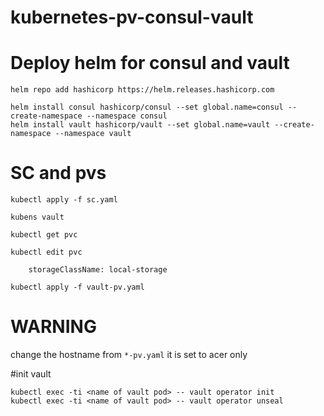 # kubernetes-pv-consul-vault


# Deploy helm for consul and vault
```
helm repo add hashicorp https://helm.releases.hashicorp.com

helm install consul hashicorp/consul --set global.name=consul --create-namespace --namespace consul
helm install vault hashicorp/vault --set global.name=vault --create-namespace --namespace vault
```
# SC and pvs

```
kubectl apply -f sc.yaml

kubens vault

kubectl get pvc

kubectl edit pvc

	storageClassName: local-storage

kubectl apply -f vault-pv.yaml
```


# WARNING

change the hostname from `*-pv.yaml` it is set to acer only


#init vault
```
kubectl exec -ti <name of vault pod> -- vault operator init
kubectl exec -ti <name of vault pod> -- vault operator unseal
```
